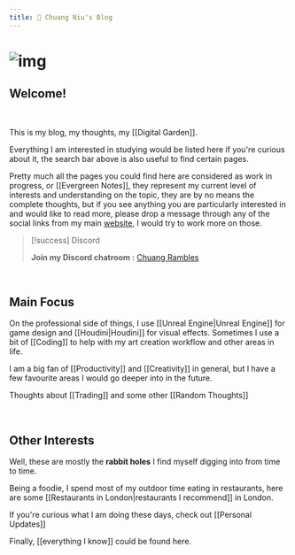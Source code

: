 ```yaml
---
title: 🌱 Chuang Niu's Blog
---
```






# ![img](https://i.imgur.com/OOca9GG.jpg)



## Welcome!



<br>



This is my blog, my thoughts, my [[Digital Garden]].



Everything I am interested in studying would be listed here if you're curious about it, the search bar above is also useful to find certain pages.



Pretty much all the pages you could find here are considered as work in progress, or [[Evergreen Notes]], they represent my current level of interests and understanding on the topic, they are by no means the complete thoughts, but if you see anything you are particularly interested in and would like to read more, please drop a message through any of the social links from my main [website](https://cniu.art), I would try to work more on those.



> [!success] Discord
> 
>  **Join my Discord chatroom :**   [Chuang Rambles](https://discord.gg/DFXMeMZCUA)


<br>



## Main Focus





On the professional side of things, I use [[Unreal Engine|Unreal Engine]] for game design and [[Houdini|Houdini]] for visual effects. Sometimes I use a bit of [[Coding]] to help with my art creation workflow and other areas in life.



I am a big fan of [[Productivity]] and [[Creativity]] in general, but I have a few favourite areas I would go deeper into in the future.



Thoughts about [[Trading]] and some other [[Random Thoughts]]

<br>



## Other Interests



Well, these are mostly the **rabbit holes** I find myself digging into from time to time. 



Being a foodie, I spend most of my outdoor time eating in restaurants, here are some [[Restaurants in London|restaurants I recommend]] in London.



If you're curious what I am doing these days, check out [[Personal Updates]]



Finally, [[everything I know]] could be found here.



